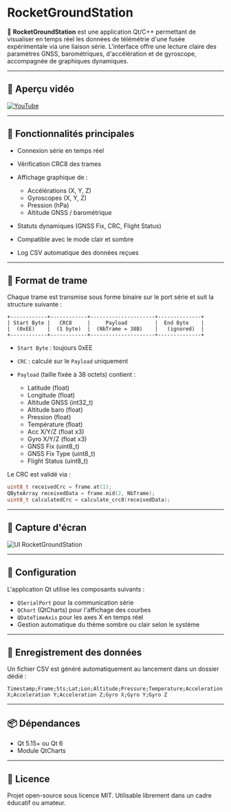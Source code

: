 # RocketGroundStation

🎯 **RocketGroundStation** est une application Qt/C++ permettant de visualiser en temps réel les données de télémétrie d'une fusée expérimentale via une liaison série. L'interface offre une lecture claire des paramètres GNSS, barométriques, d'accélération et de gyroscope, accompagnée de graphiques dynamiques.

---

## 🎥 Aperçu vidéo

[![YouTube](https://img.shields.io/badge/Vidéo%20Demo-YouTube-red?logo=youtube)](https://youtu.be/wsO3MDKmM1w)

---

## 🚀 Fonctionnalités principales

* Connexion série en temps réel
* Vérification CRC8 des trames
* Affichage graphique de :

  * Accélérations (X, Y, Z)
  * Gyroscopes (X, Y, Z)
  * Pression (hPa)
  * Altitude GNSS / barométrique
* Statuts dynamiques (GNSS Fix, CRC, Flight Status)
* Compatible avec le mode clair et sombre
* Log CSV automatique des données reçues

---

## 📡 Format de trame

Chaque trame est transmise sous forme binaire sur le port série et suit la structure suivante :

```
+------------+------------+---------------------+--------------+
| Start Byte |   CRC8     |     Payload         |  End Byte    |
|  (0xEE)    |  (1 byte)  |  (NbTrame = 38B)    |   (ignored)  |
+------------+------------+---------------------+--------------+
```

* `Start Byte` : toujours 0xEE
* `CRC` : calculé sur le `Payload` uniquement
* `Payload` (taille fixée à 38 octets) contient :

  * Latitude (float)
  * Longitude (float)
  * Altitude GNSS (int32\_t)
  * Altitude baro (float)
  * Pression (float)
  * Température (float)
  * Acc X/Y/Z (float x3)
  * Gyro X/Y/Z (float x3)
  * GNSS Fix (uint8\_t)
  * GNSS Fix Type (uint8\_t)
  * Flight Status (uint8\_t)

Le CRC est validé via :

```cpp
uint8_t receivedCrc = frame.at(1);
QByteArray receivedData = frame.mid(2, NbTrame);
uint8_t calculatedCrc = calculate_crc8(receivedData);
```

---

## 📅 Capture d'écran

![UI RocketGroundStation](https://user-images.githubusercontent.com/placeholder/rocket-ui.png)

---

## 🔧 Configuration

L'application Qt utilise les composants suivants :

* `QSerialPort` pour la communication série
* `QChart` (QtCharts) pour l'affichage des courbes
* `QDateTimeAxis` pour les axes X en temps réel
* Gestion automatique du thème sombre ou clair selon le système

---

## 📂 Enregistrement des données

Un fichier CSV est généré automatiquement au lancement dans un dossier dédié :

```csv
Timestamp;Frame;Sts;Lat;Lon;Altitude;Pressure;Temperature;Acceleration X;Acceleration Y;Acceleration Z;Gyro X;Gyro Y;Gyro Z
```

---

## 📦 Dépendances

* Qt 5.15+ ou Qt 6
* Module QtCharts

---

## 📘 Licence

Projet open-source sous licence MIT. Utilisable librement dans un cadre éducatif ou amateur.
